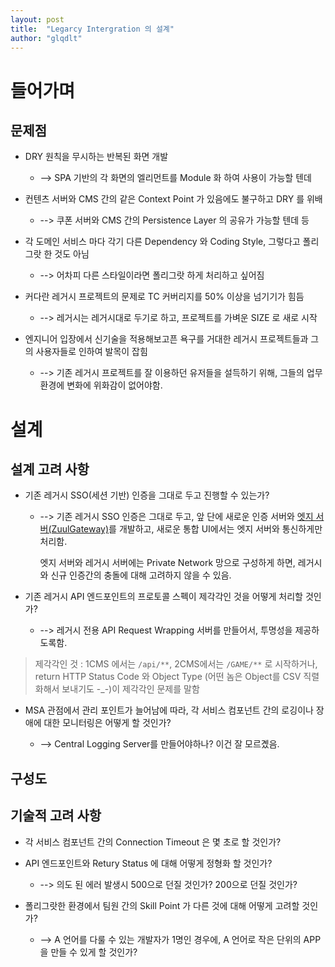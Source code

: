 ```yaml
---
layout: post
title:  "Legarcy Intergration 의 설계"
author: "glqdlt"
---
```


# 들어가며

## 문제점

- DRY 원칙을 무시하는 반복된 화면 개발 

    - --> SPA 기반의 각 화면의 엘리먼트를 Module 화 하여 사용이 가능할 텐데

- 컨텐츠 서버와 CMS 간의 같은 Context Point 가 있음에도 불구하고 DRY 를 위배 

    - -->  쿠폰 서버와 CMS 간의 Persistence Layer 의 공유가 가능할 텐데 등

- 각 도메인 서비스 마다 각기 다른 Dependency 와 Coding Style, 그렇다고 폴리그랏 한 것도 아님 

    - --> 어차피 다른 스타일이라면 폴리그랏 하게 처리하고 싶어짐

- 커다란 레거시 프로젝트의 문제로 TC 커버리지를 50% 이상을 넘기기가 힘듬 
    
    - --> 레거시는 레거시대로 두기로 하고, 프로젝트를 가벼운 SIZE 로 새로 시작

- 엔지니어 입장에서 신기술을 적용해보고픈 욕구를 거대한 레거시 프로젝트들과 그의 사용자들로 인하여 발목이 잡힘
    
    - --> 기존 레거시 프로젝트를 잘 이용하던 유저들을 설득하기 위해, 그들의 업무 환경에 변화에 위화감이 없어야함.


# 설계

## 설계 고려 사항

- 기존 레거시 SSO(세션 기반) 인증을 그대로 두고 진행할 수 있는가? 

    - --> 기존 레거시 SSO 인증은 그대로 두고, 앞 단에 새로운 인증 서버와 [엣지 서버(ZuulGateway)](https://spring.io/guides/gs/routing-and-filtering/)를 개발하고, 새로운 통합 UI에서는 엣지 서버와 통신하게만 처리함. 
    
        엣지 서버와 레거시 서버에는 Private Network 망으로 구성하게 하면, 레거시와 신규 인증간의 충돌에 대해 고려하지 않을 수 있음.

- 기존 레거시 API 엔드포인트의 프로토콜 스펙이 제각각인 것을 어떻게 처리할 것인가? 

    - --> 레거시 전용 API Request Wrapping 서버를 만들어서, 투명성을 제공하도록함.

> 제각각인 것 : 1CMS 에서는 ```/api/**```, 2CMS에서는 ```/GAME/**``` 로 시작하거나, return HTTP Status Code 와 Object Type (어떤 놈은 Object를 CSV 직렬화해서 보내기도 -_-)이 제각각인 문제를 말함

- MSA 관점에서 관리 포인트가 늘어남에 따라, 각 서비스 컴포넌트 간의 로깅이나 장애에 대한 모니터링은 어떻게 할 것인가? 

    - --> Central Logging Server를 만들어야하나? 이건 잘 모르곘음.

## 구성도


## 기술적 고려 사항

- 각 서비스 컴포넌트 간의 Connection Timeout 은 몇 초로 할 것인가?

- API 엔드포인트와 Retury Status 에 대해 어떻게 정형화 할 것인가? 

    - --> 의도 된 에러 발생시 500으로 던질 것인가? 200으로 던질 것인가?

- 폴리그랏한 환경에서 팀원 간의 Skill Point 가 다른 것에 대해 어떻게 고려할 것인가?

    - --> A 언어를 다룰 수 있는 개발자가 1명인 경우에, A 언어로 작은 단위의 APP을 만들 수 있게 할 것인가?
